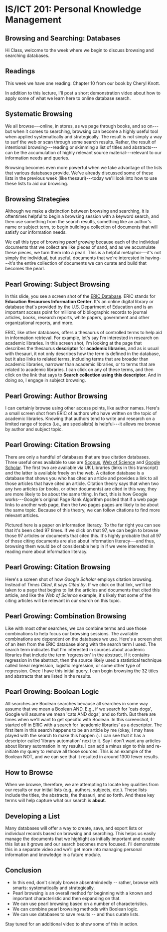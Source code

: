 # IS/ICT 201: Personal Knowledge Management

## Browsing and Searching: Databases

Hi Class, welcome to the week where we begin to discuss browsing and searching
databases.

## Readings

This week we have one reading: Chapter 10 from our book by Cheryl Knott. 

In addition to this lecture, I'll post a short demonstration video about how to
apply some of what we learn here to online database search.

## Systematic Browsing

We all browse---online, in stores, as we page through books, and so on---but
when it comes to searching, browsing can become a highly useful tool when
applied systematically and strategically. The result is not simply a way to
surf the web or scan through some search results. Rather, the result of
intentional browsing---reading or skimming a list of titles and abstracts---can
be the accumulation of highly relevant source material---relevant to our
information needs and queries.

Browsing becomes even more powerful when we take advantage of the lists that
various databases provide. We've already discussed some of these lists in the
previous week (like thesauri)---today we'll look into how to use these lists to
aid our browsing.

## Browsing Strategies

Although we make a distinction between browsing and searching, it is oftentimes
helpful to begin a browsing session with a keyword search, and then use
something from the search results, something like an author's name or subject
term, to begin building a collection of documents that will satisfy our
information needs. 

We call this type of browsing *pearl growing* because each of the individual
documents that we collect are like pieces of sand, and as we accumulate these
pieces, we turn them into a pearl. This is a helpful metaphor---it's not simply
the individual, but useful, documents that we're interested in having---it's
the entire collection of documents we can curate and build that becomes the
pearl.

## Pearl Growing: Subject Browsing

In this slide, you see a screen shot of the [ERIC Database][1]. ERIC stands for
**Education Resources Information Center**. It's an online digital library or
database that's provided by the U.S. Department of Education and is an important
access point for millions of bibliographic records to journal articles, books,
research reports, white papers, government and other organizational reports, and
more.

ERIC, like other databases, offers a thesaurus of controlled terms to help aid
in information retrieval. For example, let's say I'm interested in research on
academic libraries. In this screen shot, I'm looking at the page that describes
the thesaurus **descriptor** for **academic libraries**, and as is usual with
thesauri, it not only describes how the term is defined in the database, but it
also links to related terms, including terms that are broader than academic
libraries, narrower than academic libraries, or to terms that are related to
academic libraries. I can click on any of these terms, and then click on the
link that says to **Search collection using this descriptor**. And in doing so,
I engage in subject browsing.

## Pearl Growing: Author Browsing

I can certainly browse using other access points, like author names. Here's
a small screen shot from ERIC of authors who have written on the topic of
academic libraries. Knowing that authors tend to write and research on
a limited range of topics (i.e., are specialists) is helpful---it allows me
browse by author and subject topic.

## Pearl Growing: Citation Browsing

There are only a handful of databases that are true citation databases. Three
useful ones available to use are [Scopus][2], [Web of Science][3] and [Google
Scholar][4]. The first two are available via UK Libraries (links in this
transcript) and the latter is available freely on the web. A citation database
is a database that shows you who has cited an article and provides a link to
all those articles that have cited an article. Citation theory says that when
two any two articles (or books, or other documents) are cited in this way, they
are more likely to be about the same thing. In fact, this is how Google
works---Google's original Page Rank Algorithm posited that if a web page links
to another web page, then the two pages pages are likely to be about the same
topic. Because of this theory, we can follow citations to find more relevant
articles.

Pictured here is a paper on information literacy. To the far right you can see
that it's been cited 97 times. If we click on that 97, we can begin to browse
those 97 articles or documents that cited this. It's highly probable that all
97 of those citing documents are also about information literacy---and thus,
browsing them would be of considerable help in if we were interested in reading
more about information literacy.

## Pearl Growing: Citation Browsing

Here's a screen shot of how *Google Scholar* employs citation browsing. Instead
of *Times Cited*, it says *Cited by*. If we click on that link, we'll be taken
to a page that begins to list the articles and documents that cited this
article, and like the *Web of Science* example, it's likely that some of the
citing articles will be relevant in our search on this topic.

## Pearl Growing: Combination Browsing

Like with most other searches, we can combine terms and use those combinations
to help focus our browsing sessions. The available combinations are dependent on
the databases we use. Here's a screen shot of an item from the ERIC database
along with the search term I used. The search term indicates that I'm interested
in sources about academic libraries that include the term 'regression' in the
abstract. If it contains regression in the abstract, then the source likely
used a statistical technique called linear regression, logistic regression, or
some other type of regression. Once I have this initial query, I can begin
browsing the 32 titles and abstracts that are listed in the results.

## Pearl Growing: Boolean Logic

All searches are Boolean searches because all searches in some way assume that
we mean a Boolean AND. E.g., if we search for 'cats dogs', Google will assume
we mean 'cats AND dogs', and so forth. But there are times when we'll want to
get specific with Boolean. In this screenshot, I started off in ERIC with
a search for 'academic libraries' as a descriptor. The first item in this
search happens to be an article by me (okay, I may have played with the search
to make this happen :). I can see that it has a descriptor called 'library
automation' next to it. Say I don't want any articles about library automation
in my results. I can add a minus sign to this and re-initiate my query to
remove all those sources. This is an example of the Boolean NOT, and we can see
that it resulted in around 1300 fewer results.

## How to Browse

When we browse, therefore, we are attempting to locate key qualities from our
results or our initial lists (e.g., authors, subjects, etc.). These lists
include the titles, the abstracts, the thesauri, and so forth. And these key
terms will help capture what our search is **about**.

## Developing a List

Many databases will offer a way to create, save, and export lists or individual
records based on browsing and searching. This helps us easily manage the
documents that we highlight as initially important and curate this list as it
grows and our search becomes more focused. I'll demonstrate this in a separate
video and we'll get more into managing personal information and knowledge in a
future module.

## Conclusion

- In this end, don't simply browse absentmindedly -- rather, browse with smarts:
  systematically and strategically. 
- Pearl browsing is an overall method for beginning with a known and important
  characteristic and then expanding on that.
- We can use pearl browsing based on a number of characteristics.
- We can combine pearl browsing methods with Boolean logic.
- We can use databases to save results -- and thus curate lists.

Stay tuned for an additional video to show some of this in action.

[1]:https://eric.ed.gov/
[2]:https://libraries.uky.edu/record.php?lir_id=3347
[3]:https://libraries.uky.edu/record.php?lir_id=467
[4]:https://scholar.google.com/
